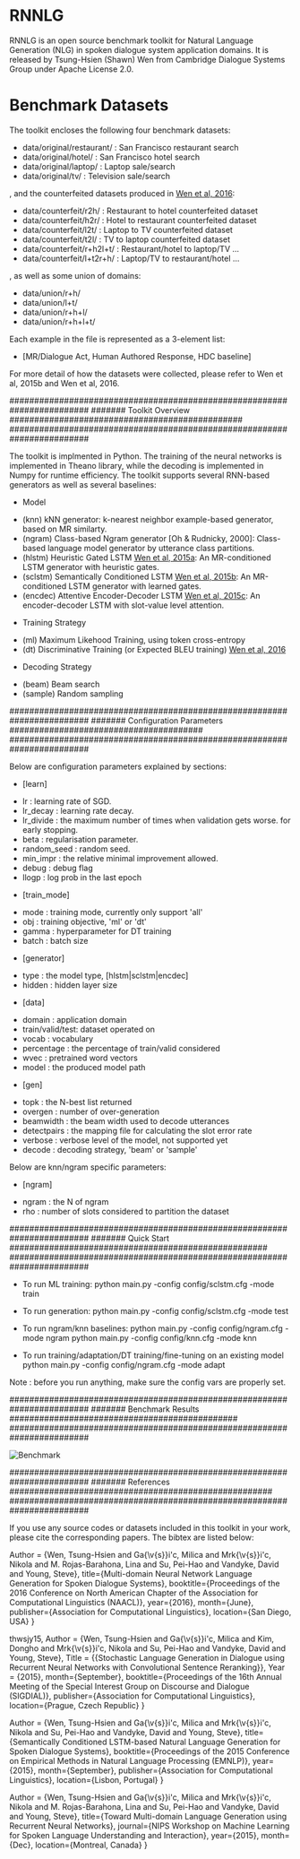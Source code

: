 # RNNLG

RNNLG is an open source benchmark toolkit for Natural Language Generation (NLG) in spoken dialogue system application domains. It is released by Tsung-Hsien (Shawn) Wen from Cambridge Dialogue Systems Group under Apache License 2.0.

# Benchmark Datasets 
The toolkit encloses the following four benchmark datasets:
* data/original/restaurant/ : San Francisco restaurant search
* data/original/hotel/      : San Francisco hotel search
* data/original/laptop/     : Laptop sale/search
* data/original/tv/         : Television sale/search

, and the counterfeited datasets produced in [Wen et al, 2016]:
* data/counterfeit/r2h/     : Restaurant to hotel counterfeited dataset
* data/counterfeit/h2r/     : Hotel to restaurant counterfeited dataset
* data/counterfeit/l2t/     : Laptop to TV  counterfeited dataset
* data/counterfeit/t2l/     : TV to laptop  counterfeited dataset
* data/counterfeit/r+h2l+t/ : Restaurant/hotel to laptop/TV ...
* data/counterfeit/l+t2r+h/ : Laptop/TV to restaurant/hotel ...

, as well as some union of domains:
* data/union/r+h/
* data/union/l+t/
* data/union/r+h+l/
* data/union/r+h+l+t/

Each example in the file is represented as a 3-element list:
* [MR/Dialogue Act, Human Authored Response, HDC baseline]

For more detail of how the datasets were collected, please refer to 
Wen et al, 2015b and Wen et al, 2016.


########################################################################
####### Toolkit Overview ###############################################
########################################################################

The toolkit is implmented in Python. The training of the neural networks 
is implemented in Theano library, while the decoding is implemented in 
Numpy for runtime efficiency. The toolkit supports several RNN-based 
generators as well as several baselines:

* Model
- (knn) kNN generator:
    k-nearest neighbor example-based generator, based on MR similarty.
- (ngram) Class-based Ngram generator [Oh & Rudnicky, 2000]:
    Class-based language model generator by utterance class partitions. 
- (hlstm) Heuristic Gated LSTM [Wen et al, 2015a]:
    An MR-conditioned LSTM generator with heuristic gates.
- (sclstm) Semantically Conditioned LSTM [Wen et al, 2015b]:
    An MR-conditioned LSTM generator with learned gates.
- (encdec) Attentive Encoder-Decoder LSTM [Wen et al, 2015c]:
    An encoder-decoder LSTM with slot-value level attention.

* Training Strategy
- (ml) Maximum Likehood Training, using token cross-entropy
- (dt) Discriminative Training (or Expected BLEU training) [Wen et al, 2016]

* Decoding Strategy
- (beam) Beam search
- (sample) Random sampling


########################################################################
####### Configuration Parameters #######################################
########################################################################

Below are configuration parameters explained by sections:

* [learn]
- lr            : learning rate of SGD.
- lr_decay      : learning rate decay.
- lr_divide     : the maximum number of times when validation gets worse.
                  for early stopping.
- beta          : regularisation parameter.
- random_seed   : random seed.
- min_impr      : the relative minimal improvement allowed.  
- debug         : debug flag
- llogp         : log prob in the last epoch

* [train_mode]
- mode          : training mode, currently only support 'all'
- obj           : training objective, 'ml' or 'dt'
- gamma         : hyperparameter for DT training
- batch         : batch size

* [generator]
- type          : the model type, [hlstm|sclstm|encdec]
- hidden        : hidden layer size

* [data]    
- domain        : application domain
- train/valid/test: dataset operated on
- vocab         : vocabulary
- percentage    : the percentage of train/valid considered
- wvec          : pretrained word vectors
- model         : the produced model path

* [gen]
- topk          : the N-best list returned
- overgen       : number of over-generation
- beamwidth     : the beam width used to decode utterances
- detectpairs   : the mapping file for calculating the slot error rate
- verbose       : verbose level of the model, not supported yet
- decode        : decoding strategy, 'beam' or 'sample'


Below are knn/ngram specific parameters:
* [ngram]
- ngram         : the N of ngram
- rho           : number of slots considered to partition the dataset


########################################################################
####### Quick Start ####################################################
########################################################################

* To run ML training:
    python main.py -config config/sclstm.cfg -mode train

* To run generation:
    python main.py -config config/sclstm.cfg -mode test

* To run ngram/knn baselines:
    python main.py -config config/ngram.cfg -mode ngram
    python main.py -config config/knn.cfg   -mode knn

* To run training/adaptation/DT training/fine-tuning on an existing model
    python main.py -config config/ngram.cfg -mode adapt


Note : before you run anything, make sure the config vars are properly set.


########################################################################
####### Benchmark Results ##############################################
########################################################################

![Benchmark](https://raw.githubusercontent.com/shawnwun/RNNLG/master/benchmark.png)

########################################################################
####### References #####################################################
########################################################################

If you use any source codes or datasets included in this toolkit in your
work, please cite the corresponding papers. The bibtex are listed below:

[Wen et al, 2016]:
@inproceedings{wenmultinlg16,
       Author = {Wen, Tsung-Hsien and Ga{\v{s}}i\'c, Milica and Mrk{\v{s}}i\'c, Nikola and M. Rojas-Barahona, Lina and Su, Pei-Hao and Vandyke, David and Young, Steve},
       title={Multi-domain Neural Network Language Generation for Spoken Dialogue Systems},
       booktitle={Proceedings of the 2016 Conference on North American Chapter of the Association for Computational Linguistics (NAACL)},
       year={2016},
       month={June},
       publisher={Association for Computational Linguistics},
       location={San Diego, USA}
}

[Wen et al, 2015a]:
@INPROCEEDINGS{
thwsjy15,
   Author = {Wen, Tsung-Hsien and Ga{\v{s}}i\'c, Milica and Kim, Dongho and Mrk{\v{s}}i\'c, Nikola and Su, Pei-Hao and Vandyke, David and Young, Steve},
   Title = {{Stochastic Language Generation in Dialogue using Recurrent Neural Networks with Convolutional Sentence Reranking}},
   Year = {2015},
   month={September},
   booktitle={Proceedings of the 16th Annual Meeting of the Special Interest Group on Discourse and Dialogue (SIGDIAL)},
   publisher={Association for Computational Linguistics},
   location={Prague, Czech Republic}
}

[Wen et al, 2015b]:
@inproceedings{wensclstm15,
       Author = {Wen, Tsung-Hsien and Ga{\v{s}}i\'c, Milica and Mrk{\v{s}}i\'c, Nikola and Su, Pei-Hao and Vandyke, David and Young, Steve},
       title={Semantically Conditioned LSTM-based Natural Language Generation for Spoken Dialogue Systems},
       booktitle={Proceedings of the 2015 Conference on Empirical Methods in Natural Language Processing (EMNLP)},
       year={2015},
       month={September},
       publisher={Association for Computational Linguistics},
       location={Lisbon, Portugal}
}

[Wen et al, 2015c]:
@article{wenmlsds16,
       Author = {Wen, Tsung-Hsien and Ga{\v{s}}i\'c, Milica and Mrk{\v{s}}i\'c, Nikola and M. Rojas-Barahona, Lina and Su, Pei-Hao and Vandyke, David and Young, Steve},
       title={Toward Multi-domain Language Generation using Recurrent Neural Networks},
       journal={NIPS Workshop on Machine Learning for Spoken Language Understanding and Interaction},
       year={2015},
       month={Dec},
       location={Montreal, Canada}
}

